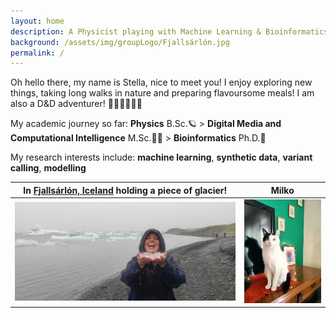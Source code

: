 ```yaml
---
layout: home
description: A Physicist playing with Machine Learning & Bioinformatics
background: /assets/img/groupLogo/Fjallsárlón.jpg
permalink: /
---
```


Oh hello there, my name is Stella, nice to meet you! I enjoy exploring new things, taking long walks in nature and preparing flavoursome meals! I am also a D&D adventurer! 🎲🐉🏰🧙🏻‍♂️

My academic journey so far: **Physics** B.Sc.🪐 > **Digital Media and Computational Intelligence** M.Sc.👩‍💻 > **Bioinformatics** Ph.D.🧬


My research interests include: **machine learning**, **synthetic data**, **variant calling**, **modelling**



In  [Fjallsárlón, Iceland](https://en.wikipedia.org/wiki/Fjalls%C3%A1rl%C3%B3n) holding a piece of glacier!      |  Milko
:-------------------------:|:-------------------------:
<img src="/assets/img/team/Glacier.jpg" alt="Photo taken in Fjallsárlón Glacier Lagoon, Iceland" width="470"/>  |   <img src="/assets/img/team/Milko.JPEG" alt="This is a photo of my cat" width="160"/>
